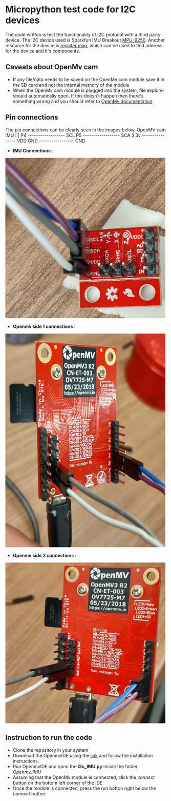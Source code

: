# Micropython test code for I2C devices
The code written is test the functionality of I2C protocol with a third party device.
The I2C devide used is Sparkfun IMU Breakout [MPU-9250](https://www.sparkfun.com/products/13762). Another resource for the device is [register map](https://cdn.sparkfun.com/assets/learn_tutorials/5/5/0/MPU-9250-Register-Map.pdf), which can be used to find  address for the device and it's components.

## Caveats about OpenMv cam 
- If any file/data needs to be saved on the OpenMv cam module save it in the SD card and not the internal memory of the module
- When the OpenMv cam module is plugged into the system, file explorer should automatically open. If this doesn't happen then there's something wrong and you should refer to [OpenMv documentation](http://docs.openmv.io/index.html). 

## Pin connections
The pin connections can be clearly seen in the images below.
OpenMV cam                IMU
     |                     |
    P4 ------------------ SCL
    P5 ------------------ SCA
    3.3v ---------------- VDD
    GND ----------------- GND
    

- <b> IMU Connections </b>:
<img src="https://github.com/NitinJSanket/prg_prgeye/blob/master/Images/IMU_conn.jpg" width="500">

- <b> Openmv side 1 connections </b>:
<img src="https://github.com/NitinJSanket/prg_prgeye/blob/master/Images/openmv_i2c_conn_1.jpg" width="500">

- <b> Openmv side 2 connections </b>:
<img src="https://github.com/NitinJSanket/prg_prgeye/blob/master/Images/openmv_i2c_conn_2.jpg" width="500">

## Instruction to run the code
- Clone the repository in your system
- Download the OpenmvIDE using the [link](https://openmv.io/pages/download) and follow the installation instructions.
- Run OpenmvIDE and open the **i2c_IMU.py** inside the folder *Openmv_IMU* 
- Assuming that the OpenMv module is connected, click the *connect* button on the bottom left corner of the IDE
- Once the module is connected, press the run botton right below the *connect* button.
